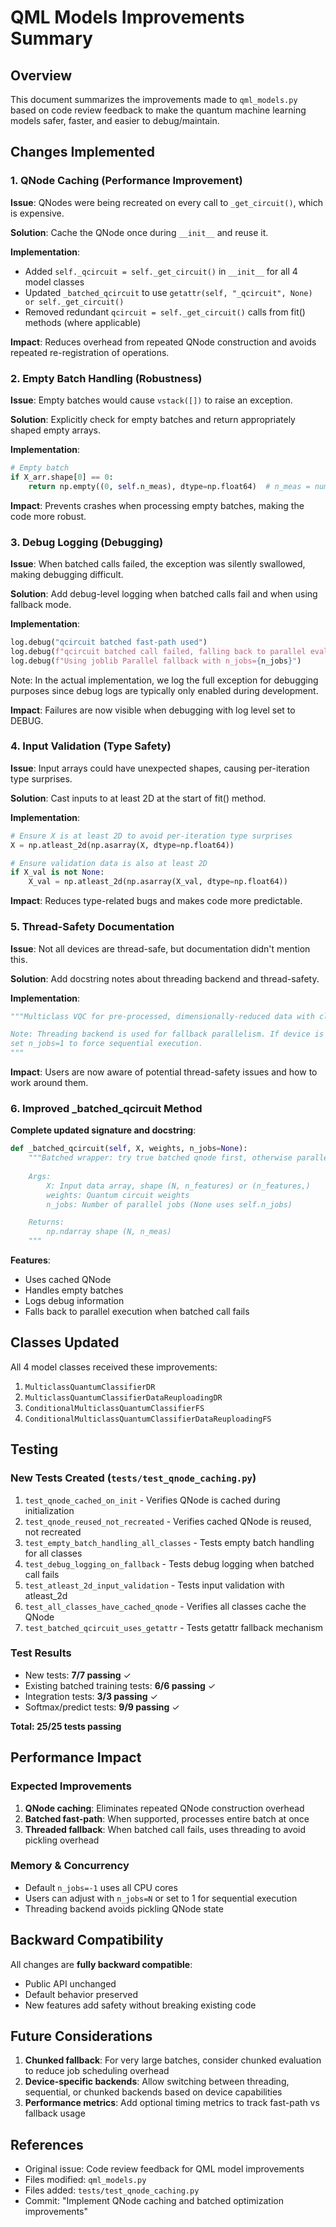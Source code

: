 # QML Models Improvements Summary

## Overview
This document summarizes the improvements made to `qml_models.py` based on code review feedback to make the quantum machine learning models safer, faster, and easier to debug/maintain.

## Changes Implemented

### 1. QNode Caching (Performance Improvement)
**Issue**: QNodes were being recreated on every call to `_get_circuit()`, which is expensive.

**Solution**: Cache the QNode once during `__init__` and reuse it.

**Implementation**:
- Added `self._qcircuit = self._get_circuit()` in `__init__` for all 4 model classes
- Updated `_batched_qcircuit` to use `getattr(self, "_qcircuit", None) or self._get_circuit()`
- Removed redundant `qcircuit = self._get_circuit()` calls from fit() methods (where applicable)

**Impact**: Reduces overhead from repeated QNode construction and avoids repeated re-registration of operations.

### 2. Empty Batch Handling (Robustness)
**Issue**: Empty batches would cause `vstack([])` to raise an exception.

**Solution**: Explicitly check for empty batches and return appropriately shaped empty arrays.

**Implementation**:
```python
# Empty batch
if X_arr.shape[0] == 0:
    return np.empty((0, self.n_meas), dtype=np.float64)  # n_meas = number of measurement outcomes
```

**Impact**: Prevents crashes when processing empty batches, making the code more robust.

### 3. Debug Logging (Debugging)
**Issue**: When batched calls failed, the exception was silently swallowed, making debugging difficult.

**Solution**: Add debug-level logging when batched calls fail and when using fallback mode.

**Implementation**:
```python
log.debug("qcircuit batched fast-path used")
log.debug(f"qcircuit batched call failed, falling back to parallel eval: {type(e).__name__}")
log.debug(f"Using joblib Parallel fallback with n_jobs={n_jobs}")
```

Note: In the actual implementation, we log the full exception for debugging purposes since debug logs are typically only enabled during development.

**Impact**: Failures are now visible when debugging with log level set to DEBUG.

### 4. Input Validation (Type Safety)
**Issue**: Input arrays could have unexpected shapes, causing per-iteration type surprises.

**Solution**: Cast inputs to at least 2D at the start of fit() method.

**Implementation**:
```python
# Ensure X is at least 2D to avoid per-iteration type surprises
X = np.atleast_2d(np.asarray(X, dtype=np.float64))

# Ensure validation data is also at least 2D
if X_val is not None:
    X_val = np.atleast_2d(np.asarray(X_val, dtype=np.float64))
```

**Impact**: Reduces type-related bugs and makes code more predictable.

### 5. Thread-Safety Documentation
**Issue**: Not all devices are thread-safe, but documentation didn't mention this.

**Solution**: Add docstring notes about threading backend and thread-safety.

**Implementation**:
```python
"""Multiclass VQC for pre-processed, dimensionally-reduced data with classical readout.

Note: Threading backend is used for fallback parallelism. If device is not thread-safe,
set n_jobs=1 to force sequential execution.
"""
```

**Impact**: Users are now aware of potential thread-safety issues and how to work around them.

### 6. Improved _batched_qcircuit Method
**Complete updated signature and docstring**:
```python
def _batched_qcircuit(self, X, weights, n_jobs=None):
    """Batched wrapper: try true batched qnode first, otherwise parallel per-sample.
    
    Args:
        X: Input data array, shape (N, n_features) or (n_features,)
        weights: Quantum circuit weights
        n_jobs: Number of parallel jobs (None uses self.n_jobs)

    Returns:
        np.ndarray shape (N, n_meas)
    """
```

**Features**:
- Uses cached QNode
- Handles empty batches
- Logs debug information
- Falls back to parallel execution when batched call fails

## Classes Updated

All 4 model classes received these improvements:
1. `MulticlassQuantumClassifierDR`
2. `MulticlassQuantumClassifierDataReuploadingDR`
3. `ConditionalMulticlassQuantumClassifierFS`
4. `ConditionalMulticlassQuantumClassifierDataReuploadingFS`

## Testing

### New Tests Created (`tests/test_qnode_caching.py`)
1. `test_qnode_cached_on_init` - Verifies QNode is cached during initialization
2. `test_qnode_reused_not_recreated` - Verifies cached QNode is reused, not recreated
3. `test_empty_batch_handling_all_classes` - Tests empty batch handling for all classes
4. `test_debug_logging_on_fallback` - Tests debug logging when batched call fails
5. `test_atleast_2d_input_validation` - Tests input validation with atleast_2d
6. `test_all_classes_have_cached_qnode` - Verifies all classes cache the QNode
7. `test_batched_qcircuit_uses_getattr` - Tests getattr fallback mechanism

### Test Results
- New tests: **7/7 passing** ✓
- Existing batched training tests: **6/6 passing** ✓
- Integration tests: **3/3 passing** ✓
- Softmax/predict tests: **9/9 passing** ✓

**Total: 25/25 tests passing**

## Performance Impact

### Expected Improvements
1. **QNode caching**: Eliminates repeated QNode construction overhead
2. **Batched fast-path**: When supported, processes entire batch at once
3. **Threaded fallback**: When batched call fails, uses threading to avoid pickling overhead

### Memory & Concurrency
- Default `n_jobs=-1` uses all CPU cores
- Users can adjust with `n_jobs=N` or set to 1 for sequential execution
- Threading backend avoids pickling QNode state

## Backward Compatibility

All changes are **fully backward compatible**:
- Public API unchanged
- Default behavior preserved
- New features add safety without breaking existing code

## Future Considerations

1. **Chunked fallback**: For very large batches, consider chunked evaluation to reduce job scheduling overhead
2. **Device-specific backends**: Allow switching between threading, sequential, or chunked backends based on device capabilities
3. **Performance metrics**: Add optional timing metrics to track fast-path vs fallback usage

## References

- Original issue: Code review feedback for QML model improvements
- Files modified: `qml_models.py`
- Files added: `tests/test_qnode_caching.py`
- Commit: "Implement QNode caching and batched optimization improvements"
